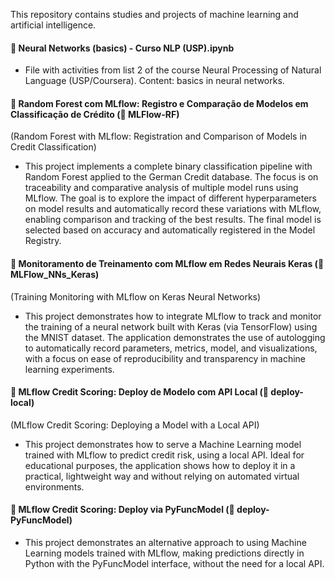 
 This repository contains studies and projects of machine learning and artificial intelligence.
 
 #### 📌 Neural Networks (basics) - Curso NLP (USP).ipynb
 - File with activities from list 2 of the course Neural Processing of Natural Language (USP/Coursera). Content: basics in neural networks.
 
 #### 📌 Random Forest com MLflow: Registro e Comparação de Modelos em Classificação de Crédito (📁 MLFlow-RF)
 (Random Forest with MLflow: Registration and Comparison of Models in Credit Classification)
 - This project implements a complete binary classification pipeline with Random Forest applied to the German Credit database. The focus is on traceability and comparative analysis of multiple model runs using MLflow. The goal is to explore the impact of different hyperparameters on model results and automatically record these variations with MLflow, enabling comparison and tracking of the best results. The final model is selected based on accuracy and automatically registered in the Model Registry.
 
 #### 📌 Monitoramento de Treinamento com MLflow em Redes Neurais Keras (📁 MLFlow_NNs_Keras)
 (Training Monitoring with MLflow on Keras Neural Networks)
 - This project demonstrates how to integrate MLflow to track and monitor the training of a neural network built with Keras (via TensorFlow) using the MNIST dataset. The application demonstrates the use of autologging to automatically record parameters, metrics, model, and visualizations, with a focus on ease of reproducibility and transparency in machine learning experiments.
 
 #### 📌 MLflow Credit Scoring: Deploy de Modelo com API Local (📁 deploy-local)
 (MLflow Credit Scoring: Deploying a Model with a Local API)
 - This project demonstrates how to serve a Machine Learning model trained with MLflow to predict credit risk, using a local API. Ideal for educational purposes, the application shows how to deploy it in a practical, lightweight way and without relying on automated virtual environments.

#### 📌 MLflow Credit Scoring: Deploy via PyFuncModel (📁 deploy-PyFuncModel)
- This project demonstrates an alternative approach to using Machine Learning models trained with MLflow, making predictions directly in Python with the PyFuncModel interface, without the need for a local API.
